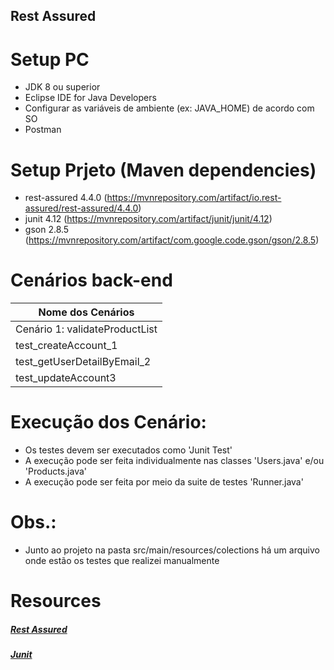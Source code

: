 ## Rest Assured


# Setup PC
- JDK 8 ou superior
- Eclipse IDE for Java Developers
- Configurar as variáveis de ambiente (ex: JAVA_HOME) de acordo com SO
- Postman


# Setup Prjeto (Maven dependencies)
- rest-assured 4.4.0 (https://mvnrepository.com/artifact/io.rest-assured/rest-assured/4.4.0)
- junit 4.12 (https://mvnrepository.com/artifact/junit/junit/4.12)
- gson 2.8.5 (https://mvnrepository.com/artifact/com.google.code.gson/gson/2.8.5)

# Cenários back-end
| Nome dos Cenários              |
|--------------------------------|
| Cenário 1: validateProductList |
| test_createAccount_1           |
| test_getUserDetailByEmail_2    |
| test_updateAccount3            |


# Execução dos Cenário:
- Os testes devem ser executados como 'Junit Test'
- A execução pode ser feita individualmente nas classes 'Users.java' e/ou 'Products.java'
- A execução pode ser feita por meio da suite de testes 'Runner.java'

# Obs.:
- Junto ao projeto na pasta src/main/resources/colections há um arquivo onde estão os testes que realizei manualmente

# Resources
##### [Rest Assured](https://rest-assured.io)
##### [Junit](https://junit.org/)

